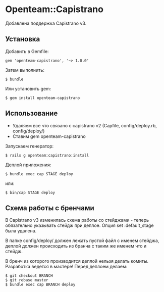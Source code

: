 # Openteam::Capistrano

Добавлена поддержка Capistrano v3.

## Установка

Добавить в Gemfile:

    gem 'openteam-capistrano', '~> 1.0.0'

Затем выполнить:

    $ bundle

Или установить gem:

    $ gem install openteam-capistrano

## Использование

* Удаляем все что связано с capistrano v2 (Capfile, config/deploy.rb, config/deploy/)
* Ставим gem openteam-capistrano

Запускаем генератор:

    $ rails g openteam:capistrano:install
    
Деплой приложения:

    $ bundle exec cap STAGE deploy

или:

    $ bin/cap STAGE deploy

## Схема работы с бренчами

В Capistrano v3 изменилась схема работы со стейджами - теперь обязательно указывать стейдж при деплое. Опция set :default_stage была удалена.

В папке config/deploy/ должен лежать пустой файл с именем стейджа, деплой должен происходить из бранча с таким же именем что и стейдж. 

В бренч из которого производится деплой нельзя делать комиты. Разработка ведется в мастере! Перед деплоем делаем: 

    $ git checkout BRANCH
    $ git rebase master 
    $ bundle exec cap BRANCH deploy
    
